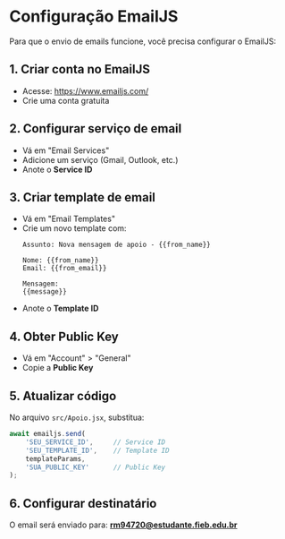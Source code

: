 # Configuração EmailJS

Para que o envio de emails funcione, você precisa configurar o EmailJS:

## 1. Criar conta no EmailJS
- Acesse: https://www.emailjs.com/
- Crie uma conta gratuita

## 2. Configurar serviço de email
- Vá em "Email Services"
- Adicione um serviço (Gmail, Outlook, etc.)
- Anote o **Service ID**

## 3. Criar template de email
- Vá em "Email Templates"
- Crie um novo template com:
  ```
  Assunto: Nova mensagem de apoio - {{from_name}}
  
  Nome: {{from_name}}
  Email: {{from_email}}
  
  Mensagem:
  {{message}}
  ```
- Anote o **Template ID**

## 4. Obter Public Key
- Vá em "Account" > "General"
- Copie a **Public Key**

## 5. Atualizar código
No arquivo `src/Apoio.jsx`, substitua:
```javascript
await emailjs.send(
    'SEU_SERVICE_ID',     // Service ID
    'SEU_TEMPLATE_ID',    // Template ID  
    templateParams,
    'SUA_PUBLIC_KEY'      // Public Key
);
```

## 6. Configurar destinatário
O email será enviado para: **rm94720@estudante.fieb.edu.br**